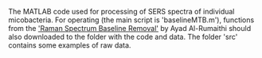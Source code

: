 The MATLAB code used for processing of SERS spectra of individual micobacteria. For operating (the main script is 'baselineMTB.m'), functions from the ['Raman Spectrum Baseline Removal'](https://www.mathworks.com/matlabcentral/fileexchange/69649-raman-spectrum-baseline-removal) by Ayad Al-Rumaithi should also downloaded to the folder with the code and data. The folder 'src' contains some examples of raw data.
